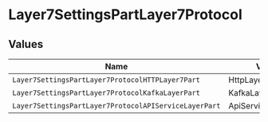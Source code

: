 # Layer7SettingsPartLayer7Protocol


## Values

| Name                                                  | Value                                                 |
| ----------------------------------------------------- | ----------------------------------------------------- |
| `Layer7SettingsPartLayer7ProtocolHTTPLayer7Part`      | HttpLayer7Part                                        |
| `Layer7SettingsPartLayer7ProtocolKafkaLayerPart`      | KafkaLayerPart                                        |
| `Layer7SettingsPartLayer7ProtocolAPIServiceLayerPart` | ApiServiceLayerPart                                   |